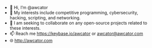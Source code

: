 - 👋 Hi, I’m @awcator
- 👀 My interests include competitive programming, cybersecurity, hacking, scripting, and networking.
- 💞️ I am seeking to collaborate on any open-source projects related to these interests.
- 📫 Reach me https://keybase.io/awcator or awcator@awcator.com
- 🌐 http://awcator.com

<!---
awcator/awcator is a ✨ special ✨ repository because its `README.md` (this file) appears on your GitHub profile.
You can click the Preview link to take a look at your changes.
--->
